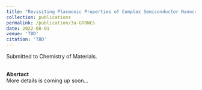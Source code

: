 ```yaml
---
title: "Revisiting Plasmonic Properties of Complex Semiconductor Nanocrystals Using Magnetic Circular Dichroism Spectroscopy: A Cautionary Tale"
collection: publications
permalink: /publication/3a-GTONCs
date: 2022-08-01
venue: 'TBD'
citation: 'TBD'
---
```

Submitted to Chemistry of Materials. 


<br/><b>Absrtact</b><br/>
More details is coming up soon...

